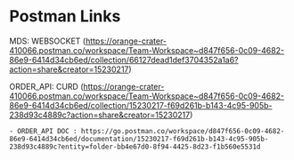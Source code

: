 # Postman Links
MDS: WEBSOCKET (https://orange-crater-410066.postman.co/workspace/Team-Workspace~d847f656-0c09-4682-86e9-6414d34cb6ed/collection/66127dead1def3704352a1a6?action=share&creator=15230217)

ORDER_API: CURD (https://orange-crater-410066.postman.co/workspace/Team-Workspace~d847f656-0c09-4682-86e9-6414d34cb6ed/collection/15230217-f69d261b-b143-4c95-905b-238d93c4889c?action=share&creator=15230217)
                
    - ORDER_API DOC : https://go.postman.co/workspace/d847f656-0c09-4682-86e9-6414d34cb6ed/documentation/15230217-f69d261b-b143-4c95-905b-238d93c4889c?entity=folder-bb4e67d0-8f94-4425-8d23-f1b560e5531d